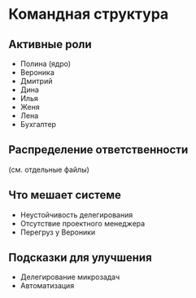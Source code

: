 # Командная структура

## Активные роли
- Полина (ядро)
- Вероника
- Дмитрий
- Дина
- Илья
- Женя
- Лена
- Бухгалтер

## Распределение ответственности
(см. отдельные файлы)

## Что мешает системе
- Неустойчивость делегирования
- Отсутствие проектного менеджера
- Перегруз у Вероники

## Подсказки для улучшения
- Делегирование микрозадач
- Автоматизация
